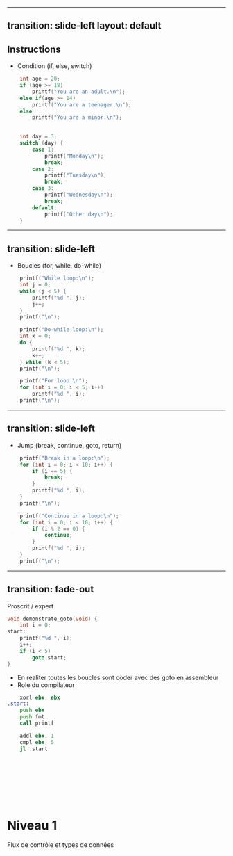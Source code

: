 <h1 class="text-center" style="position: relative;top: 50%;">Niveau 1</h1>
<p class="text-center" style="position: relative;top: 50%;">Flux de contrôle et types de données</p>

---
transition: slide-left
layout: default
---
## Instructions

- Condition (if, else, switch)

```cpp
    int age = 20;
    if (age >= 18)
        printf("You are an adult.\n");
    else if(age >= 14)
        printf("You are a teenager.\n");
    else
        printf("You are a minor.\n");

    
    int day = 3;
    switch (day) {
        case 1:
            printf("Monday\n");
            break;
        case 2:
            printf("Tuesday\n");
            break;
        case 3:
            printf("Wednesday\n");
            break;
        default:
            printf("Other day\n");
    }

```

---
transition: slide-left
---
- Boucles (for, while, do-while)

```cpp
    printf("While loop:\n");
    int j = 0;
    while (j < 5) {
        printf("%d ", j);
        j++;
    }
    printf("\n");

    printf("Do-while loop:\n");
    int k = 0;
    do {
        printf("%d ", k);
        k++;
    } while (k < 5);
    printf("\n");

    printf("For loop:\n");
    for (int i = 0; i < 5; i++)
        printf("%d ", i);
    printf("\n");
```

---
transition: slide-left
---
- Jump (break, continue, goto, return)

```cpp
    printf("Break in a loop:\n");
    for (int i = 0; i < 10; i++) {
        if (i == 5) {
            break;
        }
        printf("%d ", i);
    }
    printf("\n");

    printf("Continue in a loop:\n");
    for (int i = 0; i < 10; i++) {
        if (i % 2 == 0) {
            continue;
        }
        printf("%d ", i);
    }
    printf("\n");

```

---
transition: fade-out
---

Proscrit / expert

```cpp
void demonstrate_goto(void) {
    int i = 0;
start:
    printf("%d ", i);
    i++;
    if (i < 5)
        goto start;
}
```

- En realiter toutes les boucles sont coder avec des goto en assembleur
- Role du compilateur

```asm
    xorl ebx, ebx
.start:
    push ebx
    push fmt
    call printf

    addl ebx, 1
    cmpl ebx, 5
    jl .start
```

<!--
- Ne pas utiliser pour l'instant
- Globalement une mauvaise pratique
- Permet certaines optimisation
- Pas d'autre solution dans certaines circonstances
-->
